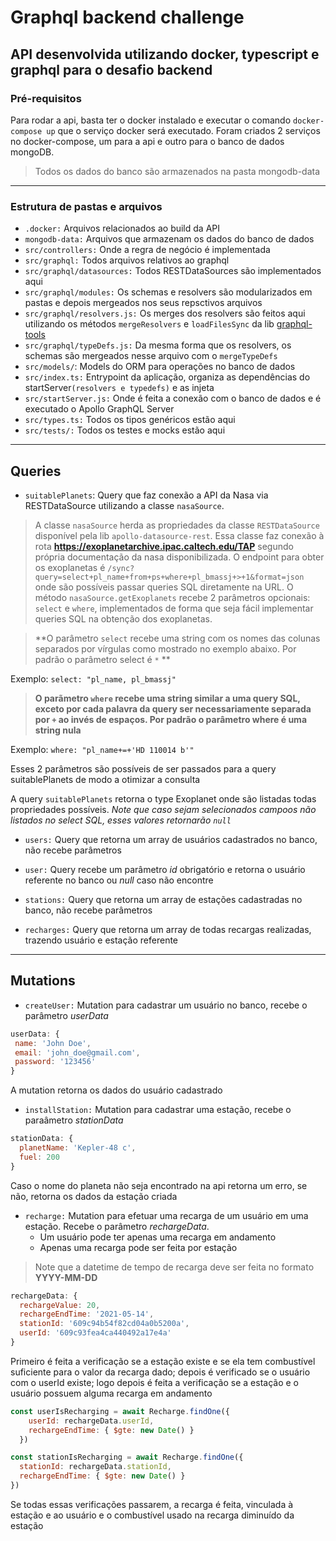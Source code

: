 # Graphql backend challenge

## API desenvolvida utilizando docker, typescript e graphql para o desafio backend

### Pré-requisitos

Para rodar a api, basta ter o docker instalado e executar o comando `docker-compose up` que o serviço
docker será executado. Foram criados 2 serviços no docker-compose, um para a api e outro para o banco
de dados mongoDB. 
> Todos os dados do banco são armazenados na pasta mongodb-data

***

### Estrutura de pastas e arquivos

- `.docker:` Arquivos relacionados ao build da API
- `mongodb-data:` Arquivos que armazenam os dados do banco de dados
- `src/controllers:` Onde a regra de negócio é implementada
- `src/graphql:` Todos arquivos relativos ao graphql
- `src/graphql/datasources:` Todos RESTDataSources são implementados aqui
- `src/graphql/modules:` Os schemas e resolvers são modularizados em pastas e depois mergeados nos seus repsctivos arquivos
- `src/graphql/resolvers.js:` Os merges dos resolvers são feitos aqui utilizando os métodos 
`mergeResolvers` e `loadFilesSync` da lib [graphql-tools](https://www.graphql-tools.com)
- `src/graphql/typeDefs.js:` Da mesma forma que os resolvers, os schemas são mergeados nesse arquivo
com o `mergeTypeDefs`
- `src/models/`: Models do ORM para operações no banco de dados
- `src/index.ts:` Entrypoint da aplicação, organiza as dependências do startServer`(resolvers e typedefs)` e as injeta
- `src/startServer.js:` Onde é feita a conexão com o banco de dados e é executado o Apollo GraphQL Server
- `src/types.ts:` Todos os tipos genéricos estão aqui
- `src/tests/:` Todos os testes e mocks estão aqui

***

## Queries

- `suitablePlanets`:  Query que faz conexão a API da Nasa via RESTDataSource utilizando a classe `nasaSource`. 

> A classe `nasaSource` herda as propriedades da classe `RESTDataSource` disponível pela 
lib `apollo-datasource-rest`. Essa classe faz conexão à rota **https://exoplanetarchive.ipac.caltech.edu/TAP** segundo própria documentação da nasa disponibilizada. O endpoint para obter os exoplanetas é
`/sync?query=select+pl_name+from+ps+where+pl_bmassj+>+1&format=json` onde são possíveis passar queries SQL diretamente na URL. O método `nasaSource.getExoplanets` recebe 2 parâmetros opcionais: `select` e `where`, implementados de forma que seja fácil implementar queries SQL na obtenção dos exoplanetas.

> **O parâmetro `select` recebe uma string com os nomes das colunas separados por vírgulas como mostrado no exemplo abaixo. Por padrão o parâmetro select é `*` **

Exemplo: `select: "pl_name, pl_bmassj"`

> **O parãmetro `where` recebe uma string similar a uma query SQL, exceto por cada palavra da query ser necessariamente separada por `+` ao invés de espaços. Por padrão o parâmetro where é uma string nula**

Exemplo: `where: "pl_name+=+'HD 110014 b'"`

Esses 2 parâmetros são possíveis de ser passados para a query suitablePlanets de modo a otimizar a consulta

A query `suitablePlanets` retorna o type Exoplanet onde são listadas todas propriedades possíveis.
*Note que caso sejam selecionados campoos não listados no select SQL, esses valores retornarão `null`*

- `users:` Query que retorna um array de usuários cadastrados no banco, não recebe parâmetros

- `user:` Query recebe um parâmetro *id* obrigatório e retorna o usuário referente no banco ou *null* caso não encontre

- `stations:` Query que retorna um array de estações cadastradas no banco, não recebe parâmetros

- `recharges:` Query que retorna um array de todas recargas realizadas, trazendo usuário e estação referente

***

## Mutations

- `createUser:` Mutation para cadastrar um usuário no banco, recebe o parâmetro *userData*
 ```javascript
userData: {
  name: 'John Doe',
  email: 'john_doe@gmail.com',
  password: '123456'
}
```
A mutation retorna os dados do usuário cadastrado

- `installStation:` Mutation para cadastrar uma estação, recebe o paraâmetro *stationData*
```javascript
stationData: {
  planetName: 'Kepler-48 c',
  fuel: 200
}
```
Caso o nome do planeta não seja encontrado na api retorna um erro, se não, retorna os dados da estação criada

- `recharge:` Mutation para efetuar uma recarga de um usuário em uma estação. Recebe o parâmetro *rechargeData*. 
  - Um usuário pode ter apenas uma recarga em andamento
  - Apenas uma recarga pode ser feita por estação
> Note que a datetime de tempo de recarga deve ser feita no formato **YYYY-MM-DD**
```javascript
rechargeData: {
  rechargeValue: 20,
  rechargeEndTime: '2021-05-14',
  stationId: '609c94b54f82cd04a0b5200a',
  userId: '609c93fea4ca440492a17e4a'
}
```
Primeiro é feita a verificação se a estação existe e se ela tem combustível suficiente para o valor da recarga dado; depois é verificado se o usuário com o userId existe; logo depois é feita a verificação se a estação e o usuário possuem alguma recarga em andamento
```javascript
const userIsRecharging = await Recharge.findOne({
    userId: rechargeData.userId,
    rechargeEndTime: { $gte: new Date() }
  })

const stationIsRecharging = await Recharge.findOne({
  stationId: rechargeData.stationId,
  rechargeEndTime: { $gte: new Date() }
})
```
Se todas essas verificações passarem, a recarga é feita, vinculada à estação e ao usuário e o combustível usado na recarga diminuído da estação
